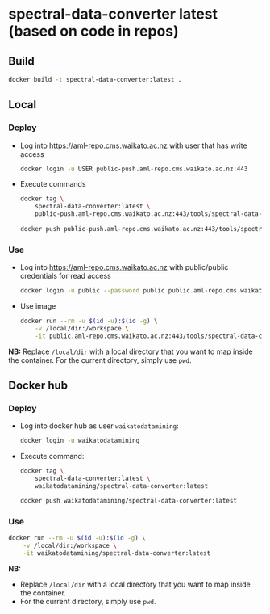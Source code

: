 # spectral-data-converter latest (based on code in repos)

## Build

```bash
docker build -t spectral-data-converter:latest .
```

## Local

### Deploy

* Log into https://aml-repo.cms.waikato.ac.nz with user that has write access

  ```bash
  docker login -u USER public-push.aml-repo.cms.waikato.ac.nz:443
  ```

* Execute commands

  ```bash
  docker tag \
      spectral-data-converter:latest \
      public-push.aml-repo.cms.waikato.ac.nz:443/tools/spectral-data-converter:latest
      
  docker push public-push.aml-repo.cms.waikato.ac.nz:443/tools/spectral-data-converter:latest
  ```

### Use

* Log into https://aml-repo.cms.waikato.ac.nz with public/public credentials for read access

  ```bash
  docker login -u public --password public public.aml-repo.cms.waikato.ac.nz:443
  ```

* Use image

  ```bash
  docker run --rm -u $(id -u):$(id -g) \
      -v /local/dir:/workspace \
      -it public.aml-repo.cms.waikato.ac.nz:443/tools/spectral-data-converter:latest
  ```

**NB:** Replace `/local/dir` with a local directory that you want to map inside the container. 
For the current directory, simply use `pwd`.


## Docker hub

### Deploy

* Log into docker hub as user `waikatodatamining`:

  ```bash
  docker login -u waikatodatamining
  ```

* Execute command:

  ```bash
  docker tag \
      spectral-data-converter:latest \
      waikatodatamining/spectral-data-converter:latest
  
  docker push waikatodatamining/spectral-data-converter:latest
  ```

### Use

```bash
docker run --rm -u $(id -u):$(id -g) \
    -v /local/dir:/workspace \
    -it waikatodatamining/spectral-data-converter:latest
```

**NB:** 

* Replace `/local/dir` with a local directory that you want to map inside the container. 
* For the current directory, simply use `pwd`.
